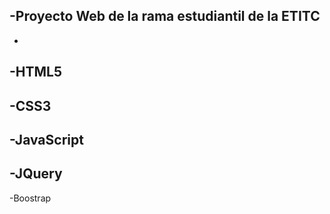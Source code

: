 -Proyecto Web de la rama estudiantil de la ETITC
-
-

-HTML5
-
-CSS3
-
-JavaScript
-
-JQuery
-
-Boostrap

